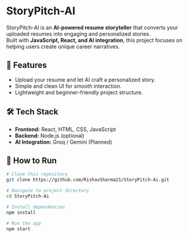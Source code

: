 # StoryPitch-AI 

StoryPitch-AI is an **AI-powered resume storyteller** that converts your uploaded resumes into engaging and personalized stories.  
Built with **JavaScript, React, and AI integration**, this project focuses on helping users create unique career narratives.

## 🚀 Features
- Upload your resume and let AI craft a personalized story.
- Simple and clean UI for smooth interaction.
- Lightweight and beginner-friendly project structure.

## 🛠️ Tech Stack
- **Frontend:** React, HTML, CSS, JavaScript
- **Backend:** Node.js (optional)
- **AI Integration:** Groq / Gemini (Planned)

## 📌 How to Run
```bash
# Clone this repository
git clone https://github.com/RishavSharma21/StoryPitch-Ai.git

# Navigate to project directory
cd StoryPitch-Ai

# Install dependencies
npm install

# Run the app
npm start
